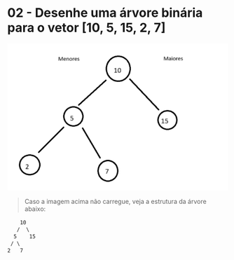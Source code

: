 # 02 - Desenhe uma árvore binária para o vetor [10, 5, 15, 2, 7]

![Árvore Binária - caso não carregue, veja abaixo](img/questao02.png)

> Caso a imagem acima não carregue, veja a estrutura da árvore abaixo:

        10
       /  \
      5    15
     / \
    2   7
